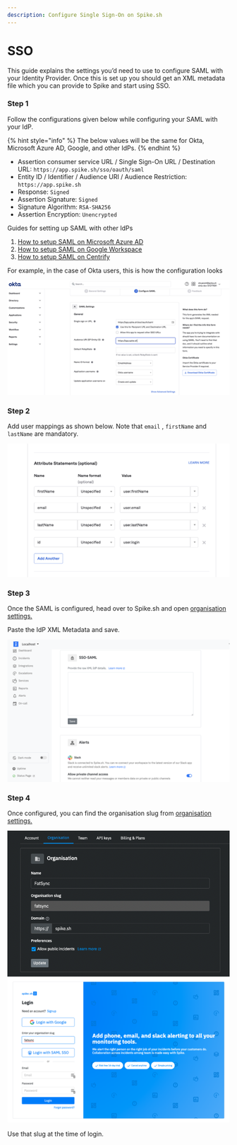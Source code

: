 ```yaml
---
description: Configure Single Sign-On on Spike.sh
---
```


# SSO

This guide explains the settings you’d need to use to configure SAML with your Identity Provider. Once this is set up you should get an XML metadata file which you can provide to Spike and start using SSO.

### Step 1&#x20;

Follow the configurations given below while configuring your SAML with your IdP.&#x20;

{% hint style="info" %}
The below values will be the same for Okta, Microsoft Azure AD, Google, and other IdPs.&#x20;
{% endhint %}

* Assertion consumer service URL / Single Sign-On URL / Destination URL: `https://app.spike.sh/sso/oauth/saml`
* Entity ID / Identifier / Audience URI / Audience Restriction: `https://app.spike.sh`
* Response: `Signed`
* Assertion Signature: `Signed`
* Signature Algorithm: `RSA-SHA256`
* Assertion Encryption: `Unencrypted`

Guides for setting up SAML with other IdPs

1. [How to setup SAML on Microsoft Azure AD](https://docs.microsoft.com/en-us/power-apps/maker/portals/configure/configure-saml2-settings-azure-ad)
2. [How to setup SAML on Google Workspace](https://support.google.com/a/answer/6087519?hl=en)
3. [How to setup SAML on Centrify](https://docs.centrify.com/Content/Applications/AppsCustom/AddConfigSAML.htm)



For example, in the case of Okta users, this is how the configuration looks

![SAML configurations](<../.gitbook/assets/image (140) (2).png>)

### Step 2

Add user mappings as shown below. Note that `email` , `firstName` and `lastName` are mandatory.

![Mappings](<../.gitbook/assets/image (141).png>)



### Step 3

Once the SAML is configured, head over to Spike.sh and open [organisation settings.](https://app.spike.sh/settings/general/organisation)

Paste the IdP XML Metadata and save.

![](<../.gitbook/assets/image (142) (1) (1).png>)



### Step 4

Once configured, you can find the organisation slug from [organisation settings.](https://app.spike.sh/settings/general/organisation)

<img src="../.gitbook/assets/image (150) (1).png" alt="" data-size="original">![](<../.gitbook/assets/image (147).png>)

Use that slug at the time of login.&#x20;



